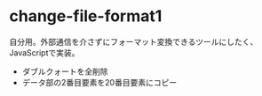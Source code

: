 # change-file-format1

自分用。外部通信を介さずにフォーマット変換できるツールにしたく、JavaScriptで実装。
- ダブルクォートを全削除
- データ部の2番目要素を20番目要素にコピー